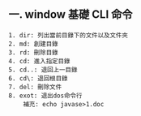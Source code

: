 ## 一. window 基礎 CLI 命令
	1. dir: 列出當前目錄下的文件以及文件夾
	2. md: 創建目錄
	3. rd: 刪除目錄
	4. cd: 進入指定目錄
	5. cd..: 退回上一目錄
	6. cd\: 退回根目錄
	7. del: 刪除文件
	8. exot: 退出dos命令行
		補充: echo javase>1.doc
